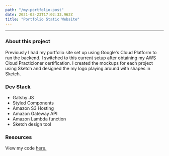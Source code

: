 ```yaml
---
path: "/my-portfolio-post"
date: 2021-03-23T17:02:33.962Z
title: "Portfolio Static Website"
---
```

---
### About this project
Previously I had my portfolio site set up using Google's Cloud Platform to run the backend. 
I switched to this current setup after obtaining my AWS Cloud Practicioner certification. I created the mockups
for each project using Sketch and designed the my logo playing around with shapes in Sketch.

### Dev Stack
- Gatsby JS
- Styled Components
- Amazon S3 Hosting
- Amazon Gateway API
- Amazon Lambda function
- Sketch design tool

### Resources
View my code [here.](https://github.com/Sasheem/sasheem-dev-portfolio)

 
